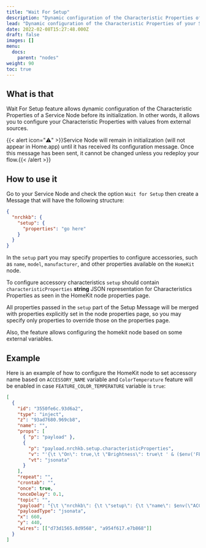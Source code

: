 ```yaml
---
title: "Wait For Setup"
description: "Dynamic configuration of the Characteristic Properties of your Service Node"
lead: "Dynamic configuration of the Characteristic Properties of your Service Node."
date: 2022-02-08T15:27:48.000Z
draft: false
images: []
menu:
  docs:
    parent: "nodes"
weight: 90
toc: true
---
```


## What is that

Wait For Setup feature allows dynamic configuration of the Characteristic Properties of a Service Node before its initialization. In other words, it allows you to configure your Characteristic Properties with values from external sources.

{{< alert icon="⚠️" >}}Service Node will remain in initialization (will not appear in Home.app) until it has received its configuration message. Once this message has been sent, it cannot be changed unless you redeploy your flow.{{< /alert >}}

## How to use it

Go to your Service Node and check the option `Wait for Setup` then create a Message that will have the following structure:

```json
{
  "nrchkb": {
    "setup": {
      "properties": "go here"
    }
  }
}
```

In the `setup` part you may specify properties to configure accessories, such as `name`, `model`, `manufacturer`, and other properties available on the `HomeKit` node.

To configure accessory characteristics `setup` should contain `characteristicProperties` **string** JSON representation for Characteristics Properties as seen in the HomeKit node properties page.

All properties passed in the `setup` part of the Setup Message will be merged with properties explicitly set in the node properties page, so you may specify only properties to override those on the properties page.

Also, the feature allows configuring the homekit node based on some external variables.

## Example

Here is an example of how to configure the HomeKit node to set accessory name based on `ACCESSORY_NAME` variable and `ColorTemperature` feature will be enabled in case `FEATURE_COLOR_TEMPERATURE` variable is `true`:

```json
[
  {
    "id": "3550fe6c.93d6a2",
    "type": "inject",
    "z": "93ad7680.969cb8",
    "name": "",
    "props": [
      { "p": "payload" },
      {
        "p": "payload.nrchkb.setup.characteristicProperties",
        "v": "'{\t \"On\": true,\t \"Brightness\": true\t ' & ($env('FEATURE_COLOR_TEMPERATURE') ? ',\"ColorTemperature\": true' : '' ) & '\t}'",
        "vt": "jsonata"
      }
    ],
    "repeat": "",
    "crontab": "",
    "once": true,
    "onceDelay": 0.1,
    "topic": "",
    "payload": "{\t \"nrchkb\": {\t \"setup\": {\t \"name\": $env(\"ACCESSORY_NAME\"),\t \"characteristicProperties\": \"{}\"\t }\t }\t}",
    "payloadType": "jsonata",
    "x": 660,
    "y": 440,
    "wires": [["d73d1565.8d9568", "a954f617.e7b868"]]
  }
]
```
